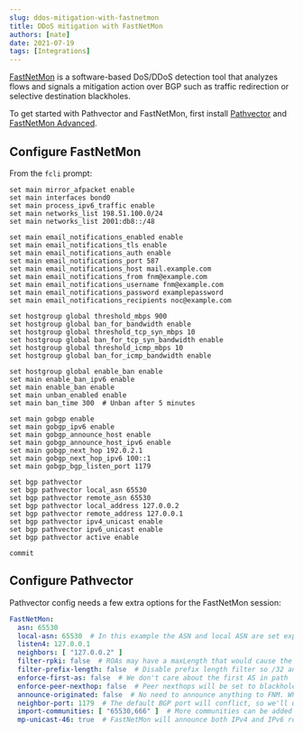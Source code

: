 ```yaml
---
slug: ddos-mitigation-with-fastnetmon
title: DDoS mitigation with FastNetMon
authors: [nate]
date: 2021-07-19
tags: [Integrations]
---
```


[FastNetMon](https://fastnetmon.com) is a software-based DoS/DDoS detection tool that analyzes flows and signals a mitigation action over BGP such as traffic redirection or selective destination blackholes.

To get started with Pathvector and FastNetMon, first install [Pathvector](/docs/installation) and [FastNetMon Advanced](https://fastnetmon.com/docs-fnm-advanced/advanced-install-guide/).

## Configure FastNetMon

From the `fcli` prompt:

```shell
set main mirror_afpacket enable
set main interfaces bond0
set main process_ipv6_traffic enable
set main networks_list 198.51.100.0/24
set main networks_list 2001:db8::/48

set main email_notifications_enabled enable
set main email_notifications_tls enable
set main email_notifications_auth enable
set main email_notifications_port 587
set main email_notifications_host mail.example.com
set main email_notifications_from fnm@example.com
set main email_notifications_username fnm@example.com
set main email_notifications_password examplepassword
set main email_notifications_recipients noc@example.com

set hostgroup global threshold_mbps 900
set hostgroup global ban_for_bandwidth enable
set hostgroup global threshold_tcp_syn_mbps 10
set hostgroup global ban_for_tcp_syn_bandwidth enable
set hostgroup global threshold_icmp_mbps 10
set hostgroup global ban_for_icmp_bandwidth enable

set hostgroup global enable_ban enable
set main enable_ban_ipv6 enable
set main enable_ban enable
set main unban_enabled enable
set main ban_time 300  # Unban after 5 minutes

set main gobgp enable
set main gobgp_ipv6 enable
set main gobgp_announce_host enable
set main gobgp_announce_host_ipv6 enable
set main gobgp_next_hop 192.0.2.1
set main gobgp_next_hop_ipv6 100::1
set main gobgp_bgp_listen_port 1179

set bgp pathvector
set bgp pathvector local_asn 65530
set bgp pathvector remote_asn 65530
set bgp pathvector local_address 127.0.0.2
set bgp pathvector remote_address 127.0.0.1
set bgp pathvector ipv4_unicast enable
set bgp pathvector ipv6_unicast enable
set bgp pathvector active enable

commit
```

## Configure Pathvector

Pathvector config needs a few extra options for the FastNetMon session:

```yaml
FastNetMon:
  asn: 65530
  local-asn: 65530  # In this example the ASN and local ASN are set explicitly for iBGP
  listen4: 127.0.0.1
  neighbors: [ "127.0.0.2" ]
  filter-rpki: false  # ROAs may have a maxLength that would cause the routes to be filtered
  filter-prefix-length: false  # Disable prefix length filter so /32 and /128 routes will be accepted
  enforce-first-as: false  # We don't care about the first AS in path
  enforce-peer-nexthop: false  # Peer nexthops will be set to blackhole addresses, not the BGP peer address
  announce-originated: false  # No need to announce anything to FNM. While it does support learning routes over BGP, the implementation requires a cronjob to run the updates: https://fastnetmon.com/docs-fnm-advanced/subnet-collection-from-bgp-peering-session/
  neighbor-port: 1179  # The default BGP port will conflict, so we'll use a different one for FastNetMon
  import-communities: [ "65530,666" ]  # More communities can be added here for other peers, or added on a per-peer basis
  mp-unicast-46: true  # FastNetMon will announce both IPv4 and IPv6 routes over this multiprotocol session
```
